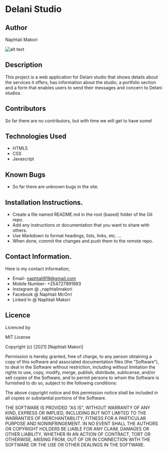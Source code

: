 # Delani Studio

## Author
Naphtali Makori

![alt text](https://scontent.fnbo2-1.fna.fbcdn.net/v/t1.6435-9/46990494_566647387118375_999774721862008832_n.jpg?_nc_cat=101&ccb=1-3&_nc_sid=09cbfe&_nc_eui2=AeHjGHw_mYmzOI1YyFQ2t9JoU9t4A06mkjVT23gDTqaSNdpOfMct5A7aXoO5HW-K6Byego6H745WSx31a5JZRV_1&_nc_ohc=gxG1bg-1-4kAX-L_VBj&_nc_oc=AQljAKv2-6H8nkXL7l1IGOyVZ4L7dsa-IECuqPeMSPdPUknYyFrSx6nZha5n_iFGumo&_nc_ht=scontent.fnbo2-1.fna&oh=3439a512b8f46277722cbe87e86f47c6&oe=60D27D51)



## Description
This project is a web application for Delani studio that shows details about the services it offers, has information about the studio, a portfolio section and a form that enables users to send their messages and concern to Delani studios.

## Contributors
So far there are no contributors, but with time we will get to have some!

## Technologies Used
* HTML5
* CSS
* Javascript

## Known Bugs
* So far there are unknown bugs in the site.

## Installation Instructions.
* Create a file named README.md in the root (based) folder of the Git repo.
* Add any instructions or documentation that you want to share with others. 
* Use Markdown to format headings, lists, links, etc. ...
* When done, commit the changes and push them to the remote repo.

## Contact Information.
Here is my contact information;
* Email- naphtali919@gmail.com
* Mobile Number- +254727991993
* Instagram @ _naphtalimakori
* Facebook @ Naphtali McOrri
* Linked In @ Naphtali Makori
## Licence
Licenced by

MIT License

Copyright (c) [2021] [Naphtali Makori]

Permission is hereby granted, free of charge, to any person obtaining a copy
of this software and associated documentation files (the "Software"), to deal
in the Software without restriction, including without limitation the rights
to use, copy, modify, merge, publish, distribute, sublicense, and/or sell
copies of the Software, and to permit persons to whom the Software is
furnished to do so, subject to the following conditions:

The above copyright notice and this permission notice shall be included in all
copies or substantial portions of the Software.

THE SOFTWARE IS PROVIDED "AS IS", WITHOUT WARRANTY OF ANY KIND, EXPRESS OR
IMPLIED, INCLUDING BUT NOT LIMITED TO THE WARRANTIES OF MERCHANTABILITY,
FITNESS FOR A PARTICULAR PURPOSE AND NONINFRINGEMENT. IN NO EVENT SHALL THE
AUTHORS OR COPYRIGHT HOLDERS BE LIABLE FOR ANY CLAIM, DAMAGES OR OTHER
LIABILITY, WHETHER IN AN ACTION OF CONTRACT, TORT OR OTHERWISE, ARISING FROM,
OUT OF OR IN CONNECTION WITH THE SOFTWARE OR THE USE OR OTHER DEALINGS IN THE
SOFTWARE.
